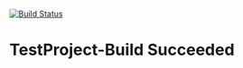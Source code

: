 [![Build Status](https://dev.azure.com/soprasteria/DemoProject/_apis/build/status/Kalidass-N.TestProject?branchName=master)](https://dev.azure.com/soprasteria/DemoProject/_build/latest?definitionId=466&branchName=master)
# TestProject-Build Succeeded
